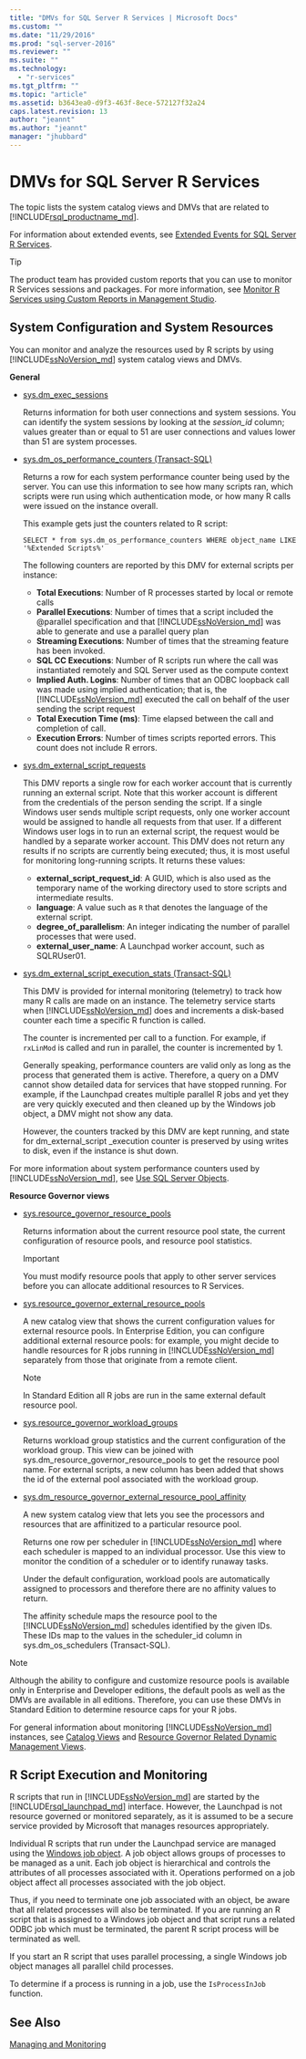 ```yaml
---
title: "DMVs for SQL Server R Services | Microsoft Docs"
ms.custom: ""
ms.date: "11/29/2016"
ms.prod: "sql-server-2016"
ms.reviewer: ""
ms.suite: ""
ms.technology: 
  - "r-services"
ms.tgt_pltfrm: ""
ms.topic: "article"
ms.assetid: b3643ea0-d9f3-463f-8ece-572127f32a24
caps.latest.revision: 13
author: "jeannt"
ms.author: "jeannt"
manager: "jhubbard"
---
```

# DMVs for SQL Server R Services

The topic lists the system catalog views and DMVs that are related to [!INCLUDE[rsql_productname_md](../../includes/rsql-productname-md.md)]. 


For information about extended events, see [Extended Events for SQL Server R Services](../../advanced-analytics/r-services/extended-events-for-sql-server-r-services.md).

> [!TIP]
> The product team has provided custom reports that you can use to monitor R Services sessions and packages. For more information, see [Monitor R Services using Custom Reports in Management Studio](../../advanced-analytics/r-services/monitor-r-services-using-custom-reports-in-management-studio.md).
> 

## System Configuration and System Resources

You can monitor and analyze the resources used by R scripts by using [!INCLUDE[ssNoVersion_md](../../includes/ssnoversion-md.md)] system catalog views and DMVs.


**General**
+ [ sys.dm_exec_sessions](../../relational-databases/system-dynamic-management-views/sys-dm-exec-sessions-transact-sql.md)

  Returns information for both user connections and system sessions. You can identify the system sessions by looking at the *session_id* column; values greater than or equal to 51 are user connections and values lower than 51 are system processes. 



+ [sys.dm_os_performance_counters (Transact-SQL)](../../relational-databases/system-dynamic-management-views/sys-dm-os-performance-counters-transact-sql.md)

  Returns a row for each system performance counter being used by the server.  You can use this information to see how many scripts ran, which scripts were run using which authentication mode, or how many R calls were issued on the instance overall.

  This example gets just the counters related to R script:

  ```
  SELECT * from sys.dm_os_performance_counters WHERE object_name LIKE '%Extended Scripts%'
  ```

  The following counters are reported by this DMV for external scripts per instance:

  + **Total Executions**: Number of R processes started by local or remote calls
  + **Parallel Executions**: Number of times that a script included the @parallel specification and that [!INCLUDE[ssNoVersion_md](../../includes/ssnoversion-md.md)] was able to generate and use a parallel query plan
  + **Streaming Executions**: Number of times that the streaming feature has been invoked. 
  + **SQL CC Executions**: Number of R scripts run where the call was instantiated remotely and SQL Server used as the compute context 
  + **Implied Auth. Logins**: Number of times that an ODBC loopback call was made using implied authentication; that is, the [!INCLUDE[ssNoVersion_md](../../includes/ssnoversion-md.md)] executed the call on behalf of the user sending the script request
  + **Total Execution Time (ms)**: Time elapsed between the call and completion of call.
  + **Execution Errors**: Number of times scripts reported errors. This count does not include R errors.


+ [sys.dm_external_script_requests](../../relational-databases/system-dynamic-management-views/sys-dm-external-script-requests.md)

  This DMV reports a single row for each worker account that is currently running an external script. Note that this worker account is different from the credentials of the person sending the script. If a single Windows user sends multiple script requests, only one worker account would be assigned to handle all requests from that user. If a different Windows user logs in to run an external script, the request would be handled by a separate worker account. 
  This DMV does not return any results if no scripts are currently being executed; thus, it is most useful for monitoring long-running scripts. It returns these values:
  + **external_script_request_id**: A GUID, which is also used as the  temporary name of the working directory used to store scripts and intermediate results.  
  + **language**: A value such as `R` that denotes the language of the external script.
  + **degree_of_parallelism**:  An integer indicating the number of parallel processes that were used. 
  + **external_user_name**: A Launchpad worker account, such as SQLRUser01. 
  

+ [sys.dm_external_script_execution_stats (Transact-SQL)](../../relational-databases/system-dynamic-management-views/sys-dm-external-script-execution-stats.md)

  This DMV is provided for internal monitoring (telemetry) to track how many R calls are made on an instance. The telemetry service starts when [!INCLUDE[ssNoVersion_md](../../includes/ssnoversion-md.md)] does and increments a disk-based counter each time a specific R function is called.

  The counter is incremented per call to a function. For example, if `rxLinMod` is called and run in parallel, the counter is incremented by 1.
  
  Generally speaking, performance counters are valid only as long as the process that generated them is active. Therefore, a query on a DMV cannot show detailed data for  services that have stopped running. For example, if the Launchpad creates multiple parallel R jobs and yet they are very quickly executed and then cleaned up by the Windows job object, a DMV might not show any data.
 
  However, the counters tracked by this DMV are kept running, and state for dm_external_script _execution counter is preserved by using writes to disk, even if the instance is shut down.
 
 For more information about system performance counters used by [!INCLUDE[ssNoVersion_md](../../includes/ssnoversion-md.md)], see [Use SQL Server Objects](../../relational-databases/performance-monitor/use-sql-server-objects.md).

**Resource Governor views**

+ [sys.resource_governor_resource_pools](../../relational-databases/system-catalog-views/sys-resource-governor-resource-pools-transact-sql.md)

  Returns information about the current resource pool state, the current configuration of resource pools, and resource pool statistics.

  > [!IMPORTANT]
  > 
  > You must modify resource pools that apply to other server services before you can allocate additional resources to R Services.


+ [sys.resource_governor_external_resource_pools](../../relational-databases/system-catalog-views/sys-resource-governor-external-resource-pools-transact-sql.md)

  A new catalog view that shows the current configuration values for external resource pools.
  In Enterprise Edition, you can configure additional external resource pools: for example, you might decide to handle resources for R jobs running in [!INCLUDE[ssNoVersion_md](../../includes/ssnoversion-md.md)] separately from those that originate from a remote client. 

  > [!NOTE]
  > 
  > In Standard Edition all R jobs are run in the same external default resource pool.

+ [sys.resource_governor_workload_groups](../../relational-databases/system-catalog-views/sys-resource-governor-workload-groups-transact-sql.md)

  Returns workload group statistics and the current configuration of the workload group. This view can be joined with sys.dm_resource_governor_resource_pools to get the resource pool name.
  For external scripts, a new column has been added that shows the id of the external pool associated with the workload group. 


+ [sys.dm_resource_governor_external_resource_pool_affinity](../../relational-databases/system-dynamic-management-views/sys-dm-resource-governor-external-resource-pool-affinity-transact-sql.md)

  A new system catalog view that lets you see the processors and resources that are affinitized to a particular resource pool.

  Returns one row per scheduler in [!INCLUDE[ssNoVersion_md](../../includes/ssnoversion-md.md)] where each scheduler is mapped to an individual processor. Use this view to monitor the condition of a scheduler or to identify runaway tasks.

  Under the default configuration, workload pools are automatically assigned to processors and therefore there are no affinity values to return.

  The affinity schedule maps the resource pool to the [!INCLUDE[ssNoVersion_md](../../includes/ssnoversion-md.md)] schedules identified by the given IDs. These IDs map to the values in the scheduler_id column in sys.dm_os_schedulers (Transact-SQL).


> [!NOTE] 
> 
> Although the ability to configure and customize resource pools is available only in Enterprise and Developer editions, the default pools as well as the DMVs are available in all editions. Therefore, you can use these DMVs in Standard Edition to determine resource caps for your R jobs. 

For general information about monitoring [!INCLUDE[ssNoVersion_md](../../includes/ssnoversion-md.md)] instances, see [Catalog Views](../../relational-databases/system-catalog-views/catalog-views-transact-sql.md) and [Resource Governor Related Dynamic Management Views](../../relational-databases/system-dynamic-management-views/resource-governor-related-dynamic-management-views-transact-sql.md).

## R Script Execution and Monitoring

R scripts that run in [!INCLUDE[ssNoVersion_md](../../includes/ssnoversion-md.md)] are started by the [!INCLUDE[rsql_launchpad_md](../../includes/rsql-launchpad-md.md)] interface. However, the Launchpad is not resource governed or monitored separately, as it is assumed to be a secure service provided by Microsoft that manages resources appropriately.

Individual R scripts that run under the Launchpad service are managed using the 
[Windows job object](https://msdn.microsoft.com/library/windows/desktop/ms684161.aspx). A job object allows groups of processes to be managed as a unit. Each job object is hierarchical and controls the attributes of all processes associated with it. Operations performed on a job object affect all processes associated with the job object. 

Thus, if you need to terminate one job associated with an object, be aware that all related processes will also be terminated. If you are running an R script that is assigned to a Windows job object and that script runs a related ODBC job which must be terminated, the parent R script process will be terminated as well. 

If you start an R script that uses parallel processing, a single Windows job object manages all  parallel child processes.

To determine if a process is running in a job, use the `IsProcessInJob` function.

## See Also
[Managing and Monitoring](../../advanced-analytics/r-services/managing-and-monitoring-r-solutions.md)


